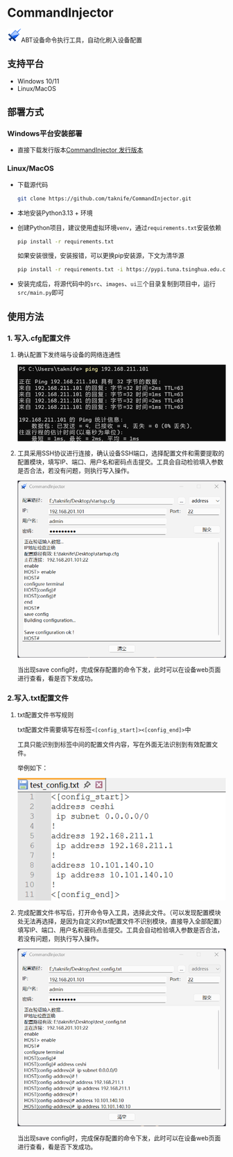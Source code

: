 # CommandInjector
![logo](./ui/images/logo.png)ABT设备命令执行工具，自动化刷入设备配置

## 支持平台

* Windows 10/11
* Linux/MacOS



## 部署方式

### Windows平台安装部署

* 直接下载发行版本[CommandInjector 发行版本](https://github.com/taknife/CommandInjector/releases/tag/Beta)



### Linux/MacOS

* 下载源代码

    ```bash
    git clone https://github.com/taknife/CommandInjector.git
    ```

* 本地安装Python3.13 + 环境

* 创建Python项目，建议使用虚拟环境`venv`，通过`requirements.txt`安装依赖

    ```bash
    pip install -r requirements.txt
    ```

    如果安装很慢，安装报错，可以更换pip安装源，下文为清华源

    ```bash
    pip install -r requirements.txt -i https://pypi.tuna.tsinghua.edu.cn/simple
    ```

* 安装完成后，将源代码中的`src`、`images`、`ui`三个目录复制到项目中，运行`src/main.py`即可



## 使用方法

### 1. 写入.cfg配置文件

1. 确认配置下发终端与设备的网络连通性

    ![image1](./images/image1.png)

2. 工具采用SSH协议进行连接，确认设备SSH端口，选择配置文件和需要提取的配置模块，填写IP、端口、用户名和密码点击提交。工具会自动检验填入参数是否合法，若没有问题，则执行写入操作。

    ![image2](./images/image2.png)

    当出现save config时，完成保存配置的命令下发，此时可以在设备web页面进行查看，看是否下发成功。

### 2.写入.txt配置文件

1.   txt配置文件书写规则

     txt配置文件需要填写在标签`<[config_start]><[config_end]>`中

     工具只能识别到标签中间的配置文件内容，写在外面无法识别到有效配置文件。

     举例如下：

     ![image3](./images/image3.png)

2.   完成配置文件书写后，打开命令导入工具，选择此文件。（可以发现配置模块处无法再选择，是因为自定义的txt配置文件不识别模块，直接导入全部配置）填写IP、端口、用户名和密码点击提交。工具会自动检验填入参数是否合法，若没有问题，则执行写入操作。

     ![image4](./images/image4.png)

     当出现save config时，完成保存配置的命令下发，此时可以在设备web页面进行查看，看是否下发成功。
